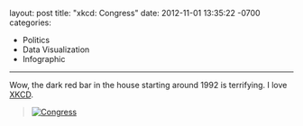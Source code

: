 layout: post
title:  "xkcd: Congress"
date:   2012-11-01 13:35:22 -0700
categories:
  - Politics
  - Data Visualization
  - Infographic
---

Wow, the dark red bar in the house starting around 1992 is terrifying. I love  [XKCD](http://xkcd.com).

 >  [![Congress](/attachments/bd1498e61435d2fcbcc7835b195a7ee9/image.png)](http://xkcd.com/1127) 

